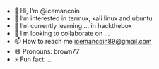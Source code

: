 - 👋 Hi, I’m @icemancoin
- 👀 I’m interested in termux, kali linux and ubuntu
- 🌱 I’m currently learning ... in hackthebox
- 💞️ I’m looking to collaborate on ...
- 📫 How to reach me icemancoin89@gmail.com
- 😄 Pronouns: brown77
- ⚡ Fun fact: ...

<!---
icemancoin/icemancoin is a ✨ special ✨ repository because its `README.md` (this file) appears on your GitHub profile.
You can click the Preview link to take a look at your changes.
--->
